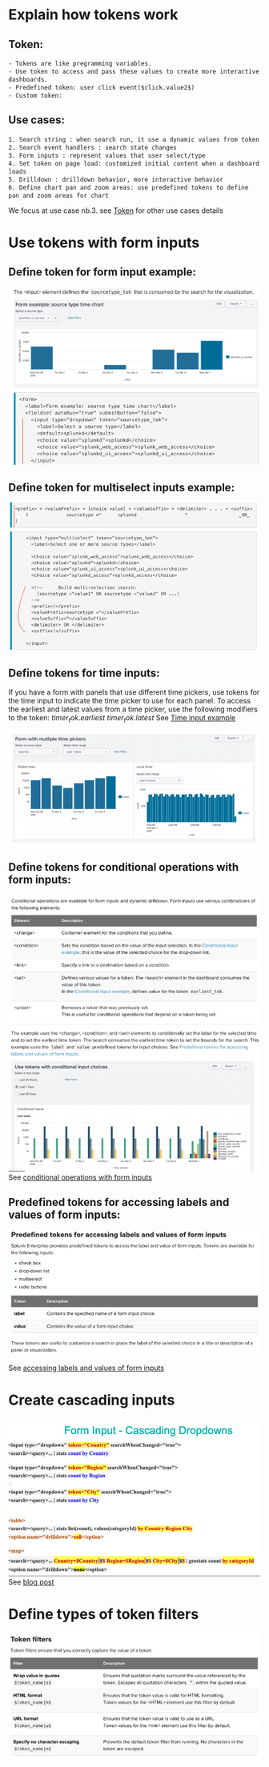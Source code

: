 # Explain how tokens work
## Token:
	- Tokens are like pregramming variables.
	- Use token to access and pass these values to create more interactive dashboards.
	- Predefined token: user click event($click.value2$)
	- Custom token: 
## Use cases:
	1. Search string : when search run, it use a dynamic values from token
	2. Search event handlers : search state changes
	3. Form inputs : represent values that user select/type
	4. Set token on page load: customized initial content when a dashboard loads
	5. Drilldown : drilldown behavior, more interactive behavior
	6. Define chart pan and zoom areas: use predefined tokens to define pan and zoom areas for chart

We focus at use case nb.3. see [Token](https://docs.splunk.com/Documentation/Splunk/7.3.1/Viz/tokens) for other use cases details 

# Use tokens with form inputs
## Define token for form input example:
![](image./token_formInput.png)

## Define token for multiselect inputs example:
![](image./token_multiInput.png)

## Define tokens for time inputs:
If you have a form with panels that use different time pickers, use tokens for the time input to indicate the time picker to use for each panel. To access the earliest and latest values from a time picker, use the following modifiers to the token:
	$timer_tok.earliest$
	$timer_tok.latest$
See [Time input example](https://docs.splunk.com/Documentation/Splunk/7.3.1/Viz/tokens#Time_input_example)

![](image./token_localtime.png)

## Define tokens for conditional operations with form inputs:
![](image./token_condition1.png)
![](image./token_condition2.png)
See [conditional operations with form inputs](https://docs.splunk.com/Documentation/Splunk/7.3.1/Viz/tokens#Conditional_operations_with_form_inputs)
## Predefined tokens for accessing labels and values of form inputs:
![](image./token_label_value.png)

See [accessing labels and values of form inputs](https://docs.splunk.com/Documentation/Splunk/7.3.1/Viz/tokens#Access_labels_and_values_of_form_inputs)

# Create cascading inputs
![](image./cascading.png)
See [blog post](https://www.splunk.com/en_us/blog/tips-and-tricks/build-a-dashboard-with-dynamic-and-editable-inputs.html)

# Define types of token filters

![](image./token_filter.png)
